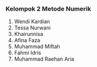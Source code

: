 ### Kelompok 2 Metode Numerik <br>
1. Wendi Kardian 
2. Tessa Nurwani
3. Khairunnisa
4. Afina Faza
5. Muhammad Miftah
6. Fahmi Idris
7. Muhammad Raehan Aria
